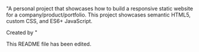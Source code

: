 "A personal project that showcases how to build a responsive static website for a company/product/portfolio. This project showcases semantic HTML5, custom CSS, and ES6+ JavaScript. 

Created by <meso1007>"

 This README file has been edited.